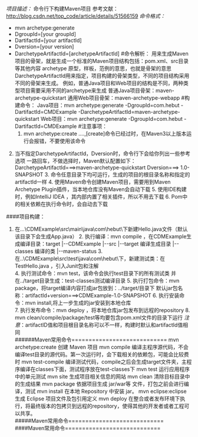 *项目描述：* 命令行下构建Maven项目
参考文献：http://blog.csdn.net/top_code/article/details/51566159
*命令格式：*
  - mvn archetype:generate 
  - DgroupId=[your groupId] 
  - DartifactId=[your artifactId] 
  - Dversion=[your version] 
  - DarchetypeArtifactId=[archetypeArtifactId]
#命令解析：
用来生成Maven项目的骨架，就是生成一个标准的Maven项目结构包括：pom.xml、src目录等其他内容
           archetype 原型，样板，范例的意思，也就是骨架的意思
		   DarchetypeArtifactId用来指定，项目构建的骨架类型，不同的项目结构采用不同的骨架来生成。
		   例如，普通Java项目和Web项目的结构是不同，两种类型项目需要采用不同的archetype来生成
		   普通Java项目骨架：maven-archetype-quickstart
		   通用Web项目骨架：maven-archetype-webapp
#构建命令：
Java项目：mvn archetype:generate 
          -DgroupId=com.hebut
          -DartifactId=CMDExample 
          -DarchetypeArtifactId=maven-archetype-quickstart
Web项目：mvn archetype:generate 
          -DgroupId=com.hebut
          -DartifactId=CMDExample 
#注意事项：
     1. mvn archetype:create ....,[create]命令已经过时，在Maven3以上版本运行会报错，不要使用该命令
2. 当不指定DarchetypeArtifactId，Dversion时，命令行下会给你列出一些参考选项
		      一路回车，不做选择时，Maven默认配置如下：
			  DarchetypeArtifactId===>maven-archetype-quickstart
			  Dversion===> 1.0-SNAPSHOT
       3. 命令任意目录下均可运行，生成的项目的根目录名称和指定的artifactId一样
   4. 使用Maven命令创建Maven项目，需要用到Maven Archetype Plugin插件，当本地仓库没有Maven会自动下载
		   5. 使用IDE构建时，例如IntelliJ IDEA ，其内部内置了相关插件，所以不用去下载
		   6. Pom中的相关依赖在执行命令时，会自动去下载
		   
####项目构建：
1. 在...\CDMExample\src\main\java\com\hebut\下新建Hello.java文件（默认该目录下会生成App.java）
           2. 执行编译：mvn compile ，在CDMExample生成编译目录：target
			      |--CDMExample
				     |--src
					 |--target 编译生成目录
					    |--classes 编译的类
						|--maven-status
		   3. 在..\CDMExample\src\test\java\com\hebut\下，新建测试类：在TestHello.java ，引入Junit包和注解  
           4. 执行测试命令：mvn test，该命令会执行test目录下的所有测试类
              并在../target目录生成：test-classes测试编译目录
           5. 执行打包命令：mvn package，将target编译内容打成jar包放到：../target/目录下
              默认jar包名称：artifactId+version===>CDMExample-1.0-SNAPSHOT 
           6. 执行安装命令：mvn install,将上一步生成的jar安装到本地仓库	
           7. 执行发布命令：mvn deploy ，将本地仓库jar包发布到远程的repository 
           8. mvn clean/compile/package/test等均要包含pom.xml文件的目录下运行
*注意*：artifactID值和项目根目录名称可以不一样，构建时默认和artifactId值相同		   
######Maven常用命令============================
mvn archetype:create 创建 Maven 项目
mvn compile          编译主程序源代码，不会编译test目录的源代码。第一次运行时，会下载相关的依赖包，可能会比较费时
mvn test-compile     编译测试代码，compile之后会生成target文件夹，主程序编译在classes下面，测试程序放在test-classes下
mvn test             运行应用程序中的单元测试 
mvn site             生成项目相关信息的网站
mvn clean            清除目标目录中的生成结果
mvn package          依据项目生成 jar/war等 文件，打包之前会进行编译，测试
mvn install          在本地 Repository 中安装 jar。
mvn eclipse:eclipse  生成 Eclipse 项目文件及包引用定义
mvn deploy           在整合或者发布环境下执行，将最终版本的包拷贝到远程的repository，使得其他的开发者或者工程可以共享。		   
#####Maven常用命令============================	
####Maven常用命令============================	

		   

